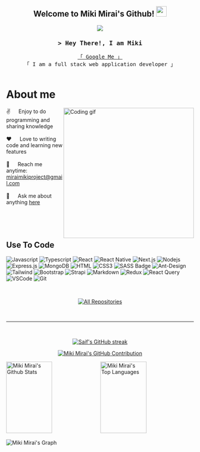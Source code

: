 <!--
**MikiMirai/MikiMirai** is a ✨ _special_ ✨ repository because its `README.md` (this file) appears on your GitHub profile.

Here are some ideas to get you started:

- 🔭 I’m currently working on ...
- 🌱 I’m currently learning ...
- 👯 I’m looking to collaborate on ...
- 🤔 I’m looking for help with ...
- 💬 Ask me about ...
- 📫 How to reach me: ...
- 😄 Pronouns: ...
- ⚡ Fun fact: ...
-->

<h2 align="center">
  Welcome to Miki Mirai's Github!
  <img src="https://media.giphy.com/media/hvRJCLFzcasrR4ia7z/giphy.gif" width="28">
</h2>


<!-- Animated Text -->
<p align="center">
  <a href="https://github.com/MikiMirai"><img src="https://readme-typing-svg.herokuapp.com/?lines=Self%20Taught%20Programmer;Front%20End%20Developer;1.5%2B%20years%20of%20coding%20experience;Always%20learning%20new%20things&center=true&width=380&height=45"></a>
</p>


<!-- Intro  -->
<h3 align="center">
        <samp>&gt; Hey There!, I am Miki </samp>
</h3>

<p align="center"> 
  <samp>
    <a href="https://www.google.com/search?q=Miki+Mirai">「 Google Me 」</a>
    <br>
    「 I am a full stack web application developer 」
    <br>
    <br>
  </samp>
</p>

<!-- Social Links -->
<!-- <p align="center">
 <a href="https://site.com" target="blank">
  <img src="https://img.shields.io/badge/Website-DC143C?style=for-the-badge&logo=medium&logoColor=white" alt="username" />
 </a>
 <a href="https://linkedin.com/in/user-name" target="_blank">
  <img src="https://img.shields.io/badge/LinkedIn-0077B5?style=for-the-badge&logo=linkedin&logoColor=white" alt="username"/>
 </a>
 <a href="https://dev.to/username" target="_blank">
  <img src="https://img.shields.io/badge/dev.to-0A0A0A?style=for-the-badge&logo=dev.to&logoColor=white" alt="username" />
 </a>
 <a href="https://twitter.com/_username" target="_blank">
  <img src="https://img.shields.io/badge/Twitter-1DA1F2?style=for-the-badge&logo=twitter&logoColor=white" />
 </a>
 <a href="https://instagram.com/_username" target="_blank">
  <img src="https://img.shields.io/badge/Instagram-fe4164?style=for-the-badge&logo=instagram&logoColor=white" alt="username" />
 </a> 
 <a href="https://facebook.com/username" target="_blank">
  <img src="https://img.shields.io/badge/Facebook-20BEFF?&style=for-the-badge&logo=facebook&logoColor=white" alt="username"  />
  </a> 
</p>
<br /> -->

<!-- About Section -->
 # About me
 
<p>
 <img align="right" width="350" src="/assets/programmer.gif" alt="Coding gif" />
  
 ✌️ &emsp; Enjoy to do programming and sharing knowledge <br/><br/>
 ❤️ &emsp; Love to writing code and learning new features<br/><br/>
 📧 &emsp; Reach me anytime: miraimikiproject@gmail.com<br/><br/>
 💬 &emsp; Ask me about anything [here](https://github.com/MikiMirai/MikiMirai/issues)

</p>

<br/>
<br/>
<br/>

## Use To Code

![Javascript](https://img.shields.io/badge/Javascript-F0DB4F?style=for-the-badge&labelColor=black&logo=javascript&logoColor=F0DB4F)
![Typescript](https://img.shields.io/badge/Typescript-007acc?style=for-the-badge&labelColor=black&logo=typescript&logoColor=007acc)
![React](https://img.shields.io/badge/-React-61DBFB?style=for-the-badge&labelColor=black&logo=react&logoColor=61DBFB)
![React Native](https://img.shields.io/badge/React_Native-20232A?style=for-the-badge&logo=react&logoColor=61DAFB)
![Next.js](https://img.shields.io/badge/next.js-000000?style=for-the-badge&logo=nextdotjs&logoColor=white)
![Nodejs](https://img.shields.io/badge/Nodejs-3C873A?style=for-the-badge&labelColor=black&logo=node.js&logoColor=3C873A)
![Express.js](https://img.shields.io/badge/Express.js-000000?style=for-the-badge&logo=express&logoColor=white)
![MongoDB](https://img.shields.io/badge/MongoDB-4EA94B?style=for-the-badge&logo=mongodb&logoColor=white)
![HTML](https://img.shields.io/badge/HTML5-E34F26?style=for-the-badge&logo=html5&logoColor=white)
![CSS3](https://img.shields.io/badge/CSS3-1572B6?style=for-the-badge&logo=css3&logoColor=white)
![SASS Badge](https://img.shields.io/badge/Sass-CC6699?style=for-the-badge&logo=sass&logoColor=white)
![Ant-Design](https://img.shields.io/badge/AntDesign-0170FE?style=for-the-badge&logo=antdesign&logoColor=white)
![Tailwind](https://img.shields.io/badge/Tailwind_CSS-092749?style=for-the-badge&logo=tailwindcss&logoColor=06B6D4&labelColor=000000)
![Bootstrap](https://img.shields.io/badge/Bootstrap-563D7C?style=for-the-badge&logo=bootstrap&logoColor=white)
![Strapi](https://img.shields.io/badge/strapi-2E7EEA?style=for-the-badge&logo=strapi&logoColor=white)
![Markdown](https://img.shields.io/badge/Markdown-000000?style=for-the-badge&logo=markdown&logoColor=white)
![Redux](https://img.shields.io/badge/Redux-593D88?style=for-the-badge&logo=redux&logoColor=white)
![React Query](https://img.shields.io/badge/-React_Query-FF4154?style=for-the-badge&logo=react%20query&logoColor=white)
![VSCode](https://img.shields.io/badge/Visual_Studio-0078d7?style=for-the-badge&logo=visual%20studio&logoColor=white)
![Git](https://img.shields.io/badge/Git-F05032?style=for-the-badge&logo=git&logoColor=white)

<br/>

<!-- ## Top Open Source -
[![iTasks](https://github-readme-stats.vercel.app/api/pin/?username=MikiMirai&repo=itasks&border_color=7F3FBF&bg_color=0D1117&title_color=C9D1D9&text_color=8B949E&icon_color=7F3FBF)](https://github.com/MikiMirai/itasks)
[![urFolio](https://github-readme-stats.vercel.app/api/pin/?username=MikiMirai&repo=urfolio&border_color=7F3FBF&bg_color=0D1117&title_color=C9D1D9&text_color=8B949E&icon_color=7F3FBF)](https://github.com/MikiMirai/urfolio)
[![Web Projects](https://github-readme-stats.vercel.app/api/pin/?username=MikiMirai&repo=web-projects&border_color=7F3FBF&bg_color=0D1117&title_color=C9D1D9&text_color=8B949E&icon_color=7F3FBF)](https://github.com/MikiMirai/web-projects)
[![Miki Mirai Readme](https://github-readme-stats.vercel.app/api/pin/?username=MikiMirai&repo=MikiMirai&border_color=7F3FBF&bg_color=0D1117&title_color=C9D1D9&text_color=8B949E&icon_color=7F3FBF)](https://github.com/MikiMirai/MikiMirai) -->

<p align="center">
  <a href="https://github.com/MikiMirai?tab=repositories" target="_blank"><img alt="All Repositories" title="All Repositories" src="https://img.shields.io/badge/-All%20Repos-2962FF?style=for-the-badge&logo=koding&logoColor=white"/></a>
</p>

<br/>
<hr/>
<br/>

<p align="center">
  <a href="https://github.com/MikiMirai">
    <img src="https://github-readme-streak-stats.herokuapp.com/?user=MikiMirai&theme=radical&border=7F3FBF&background=0D1117" alt="Saif's GitHub streak"/>
  </a>
</p>

<p align="center">
  <a href="https://github.com/MikiMirai">
    <img src="https://github-profile-summary-cards.vercel.app/api/cards/profile-details?username=MikiMirai&theme=radical" alt="Miki Mirai's GitHub Contribution"/>
  </a>
</p>

<a> 
    <a href="https://github.com/MikiMirai"><img alt="Miki Mirai's Github Stats" src="https://denvercoder1-github-readme-stats.vercel.app/api?username=MikiMirai&show_icons=true&count_private=true&theme=react&border_color=7F3FBF&bg_color=0D1117&title_color=F85D7F&icon_color=F8D866" height="192px" width="49.5%"/></a>
  <a href="https://github.com/MikiMirai"><img alt="Miki Mirai's Top Languages" src="https://denvercoder1-github-readme-stats.vercel.app/api/top-langs/?username=MikiMirai&langs_count=8&layout=compact&theme=react&border_color=7F3FBF&bg_color=0D1117&title_color=F85D7F&icon_color=F8D866" height="192px" width="49.5%"/></a>
  <br/>
</a>


![Miki Mirai's Graph](https://github-readme-activity-graph.vercel.app/graph?username=MikiMirai&custom_title=Miki%20Mirai's%20GitHub%20Activity%20Graph&bg_color=0D1117&color=7F3FBF&line=7F3FBF&point=7F3FBF&area_color=FFFFFF&title_color=FFFFFF&area=true)
